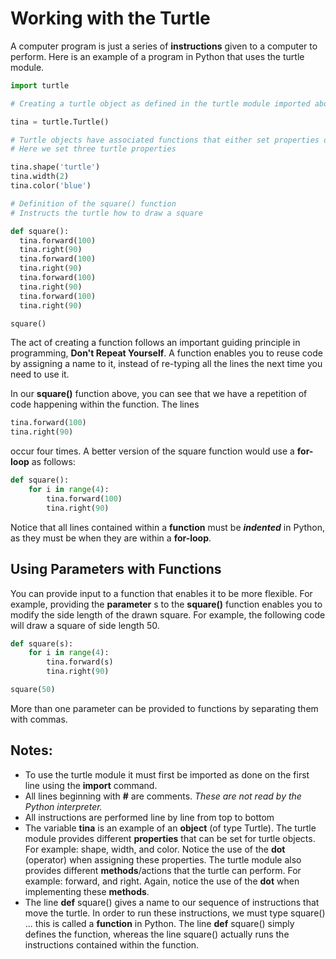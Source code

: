 # Working with the Turtle

A computer program is just a series of **instructions** given to a computer to perform.  Here is an example of a program in Python that uses the turtle module.

```python
import turtle

# Creating a turtle object as defined in the turtle module imported above

tina = turtle.Turtle()

# Turtle objects have associated functions that either set properties of the turtle or move the turtle.
# Here we set three turtle properties

tina.shape('turtle')
tina.width(2)
tina.color('blue')

# Definition of the square() function
# Instructs the turtle how to draw a square

def square():
  tina.forward(100)
  tina.right(90)
  tina.forward(100)
  tina.right(90)
  tina.forward(100)
  tina.right(90)
  tina.forward(100)
  tina.right(90)

square()
```

The act of creating a function follows an important guiding principle in programming, **Don't Repeat Yourself**.  A function enables you to reuse code by assigning a name to it, instead of re-typing all the lines the next time you need to use it.

In our **square()** function above, you can see that we have a repetition of code happening within the function.  The lines

```python
tina.forward(100)
tina.right(90)
```
occur four times.  A better version of the square function would use a **for-loop** as follows:

```python
def square():
    for i in range(4):
        tina.forward(100)
        tina.right(90)
```

Notice that all lines contained within a **function** must be ***indented*** in Python, as they must be when they are within a **for-loop**.

## Using Parameters with Functions

You can provide input to a function that enables it to be more flexible.  For example, providing the **parameter** s to the **square()** function enables you to modify the side length of the drawn square.  For example, the following code will draw a square of side length 50.

```python
def square(s):
    for i in range(4):
        tina.forward(s)
        tina.right(90)

square(50)
```
More than one parameter can be provided to functions by separating them with commas.

## Notes:

* To use the turtle module it must first be imported as done on the first line using the **import** command.
* All lines beginning with **\#** are comments.  _These are not read by the Python interpreter._
* All instructions are performed line by line from top to bottom
* The variable **tina** is an example of an **object** \(of type Turtle\).  The turtle module provides different **properties** that can be set for turtle objects.  For example:  shape, width, and color.  Notice the use of the **dot** \(operator\) when assigning these properties.  The turtle module also provides different **methods**/actions that the turtle can perform.  For example: forward, and right.  Again, notice the use of the **dot** when implementing these **methods**.
* The line **def** square\(\) gives a name to our sequence of instructions that move the turtle.  In order to run these instructions, we must type square\(\) ... this is called a **function** in Python.  The line **def** square\(\) simply defines the function, whereas the line square\(\) actually runs the instructions contained within the function.